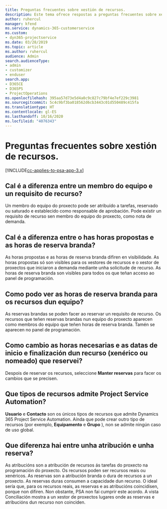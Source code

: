 ```yaml
---
title: Preguntas frecuentes sobre xestión de recursos.
description: Este tema ofrece respostas a preguntas frecuentes sobre xestión de recursos.
author: ruhercul
manager: kfend
ms.service: dynamics-365-customerservice
ms.custom:
- dyn365-projectservice
ms.date: 03/28/2019
ms.topic: article
ms.author: ruhercul
audience: Admin
search.audienceType:
- admin
- customizer
- enduser
search.app:
- D365CE
- D365PS
- ProjectOperations
ms.openlocfilehash: 395aa57d73e5d4a0c9c827c79bf4e7ef229c3981
ms.sourcegitcommit: 5c4c9bf3ba018562d6cb3443c01d550489c415fa
ms.translationtype: HT
ms.contentlocale: gl-ES
ms.lasthandoff: 10/16/2020
ms.locfileid: "4076343"
---
```

# <a name="resource-management-faq"></a>Preguntas frecuentes sobre xestión de recursos.

[!INCLUDE[cc-applies-to-psa-app-3.x](../includes/cc-applies-to-psa-app-3x.md)]

## <a name="what-is-the-difference-between-a-team-member-and-a-resource-requirement"></a>Cal é a diferenza entre un membro do equipo e un requisito de recurso?

Un membro do equipo do proxecto pode ser atribuído a tarefas, reservado ou saturado e establecido como responsable de aprobación. Pode existir un requisito de recurso sen membro do equipo do proxecto, como nota de demanda. 

## <a name="what-is-the-difference-between-proposed-and-soft-booked-hours"></a>Cal é a diferenza entre o has horas propostas e as horas de reserva branda?

As horas propostas e as horas de reserva branda difiren en visibilidade. As horas propostas só son visibles para os xestores de recursos e o xestor de proxectos que iniciaron a demanda mediante unha solicitude de recurso. As horas de reserva branda son visibles para todos os que teñan acceso ao panel de programación.

## <a name="how-can-i-see-the-soft-booked-hours-for-resources-on-a-team"></a>Como podo ver as horas de reserva branda para os recursos dun equipo?

As reservas brandas se poden facer ao reservar un requisito de recurso. Os recursos que teñen reservas brandas nun equipo do proxecto aparecen como membros do equipo que teñen horas de reserva branda. Tamén se aparecen no panel de programación.

## <a name="how-do-i-change-the-required-hours-and-the-start-and-end-dates-for-a-resource-generic-or-named-that-i-booked"></a>Como cambio as horas necesarias e as datas de inicio e finalización dun recurso (xenérico ou nomeado) que reservei?

Despois de reservar os recursos, seleccione **Manter reservas** para facer os cambios que se precisen.

## <a name="what-resources-types-does-project-service-automation-support"></a>Que tipos de recursos admite Project Service Automation?

**Usuario** e **Contacto** son os únicos tipos de recursos que admite Dynamics 365 Project Service Automation. Aínda que pode crear outro tipo de recursos (por exemplo, **Equipamento** e **Grupo** ), non se admite ningún caso de uso global.

## <a name="what-is-the-difference-between-an-assignment-and-a-booking"></a>Que diferenza hai entre unha atribución e unha reserva?

As atribucións son a atribución de recursos ás tarefas do proxecto na programación do proxecto. Os recursos poden ser recursos reais ou xenéricos. As reservas son a atribución branda o dura de recursos a un proxecto. As reservas duras consumen a capacidade dun recurso. O ideal sería que, para os recursos reais, as reservas e as atribucións coincidisen, porque non difiren. Non obstante, PSA non fai cumprir este acordo. A vista Conciliación mostra a un xestor de proxectos lugares onde as reservas e atribucións dun recurso non coinciden.
